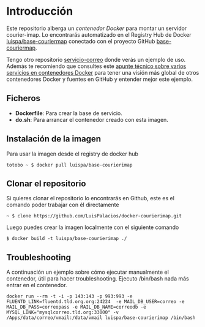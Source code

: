 # Introducción

Este repositorio alberga un *contenedor Docker* para montar un servidor courier-imap. Lo encontrarás automatizado en el Registry Hub de Docker [luispa/base-couriermap](https://registry.hub.docker.com/u/luispa/base-couriermap/) conectado con el proyecto GitHub [base-couriermap](https://github.com/LuisPalacios/base-couriermap). 

Tengo otro repositorio [servicio-correo](https://github.com/LuisPalacios/servicio-correo) donde verás un ejemplo de uso. Además te recomiendo que consultes este [apunte técnico sobre varios servicios en contenedores Docker](http://www.luispa.com/?p=172) para tener una visión más global de otros contenedores Docker y fuentes en GitHub y entender mejor este ejemplo.


## Ficheros

* **Dockerfile**: Para crear la base de servicio.
* **do.sh**: Para arrancar el contenedor creado con esta imagen.

## Instalación de la imagen

Para usar la imagen desde el registry de docker hub

    totobo ~ $ docker pull luispa/base-courierimap


## Clonar el repositorio

Si quieres clonar el repositorio lo encontrarás en Github, este es el comando poder trabajar con él directamente

    ~ $ clone https://github.com/LuisPalacios/docker-courierimap.git

Luego puedes crear la imagen localmente con el siguiente comando

    $ docker build -t luispa/base-courierimap ./


## Troubleshooting

A continuación un ejemplo sobre cómo ejecutar manualmente el contenedor, útil para hacer troubleshooting. Ejecuto /bin/bash nada más entrar en el contenedor. 

    docker run --rm -t -i -p 143:143 -p 993:993 -e FLUENTD_LINK=fluentd.tld.org.org:24224  -e MAIL_DB_USER=correo -e MAIL_DB_PASS=correopass -e MAIL_DB_NAME=correodb -e MYSQL_LINK="mysqlcorreo.tld.org:33000" -v /Apps/data/correo/vmail:/data/vmail luispa/base-courierimap /bin/bash

